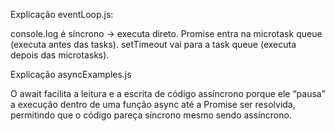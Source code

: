 Explicação eventLoop.js:

console.log é síncrono → executa direto.
Promise entra na microtask queue (executa antes das tasks).
setTimeout vai para a task queue (executa depois das microtasks).

Explicação asyncExamples.js

O await facilita a leitura e a escrita de código assíncrono porque ele “pausa” a execução dentro de uma função async até a Promise ser resolvida, permitindo que o código pareça síncrono mesmo sendo assíncrono.

